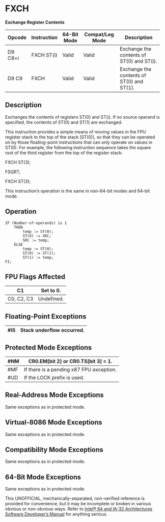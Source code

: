 # FXCH

**Exchange Register Contents**

| Opcode  | Instruction | 64-Bit Mode | Compat/Leg Mode | Description                               |
| ------- | ----------- | ----------- | --------------- | ----------------------------------------- |
| D9 C8+i | FXCH ST(i)  | Valid       | Valid           | Exchange the contents of ST(0) and ST(i). |
| D9 C9   | FXCH        | Valid       | Valid           | Exchange the contents of ST(0) and ST(1). |

## Description

Exchanges the contents of registers ST(0) and ST(i). If no source operand is specified, the contents of ST(0) and ST(1) are exchanged.

This instruction provides a simple means of moving values in the FPU register stack to the top of the stack [ST(0)], so that they can be operated on by those floating-point instructions that can only operate on values in ST(0). For example, the following instruction sequence takes the square root of the third register from the top of the register stack:

FXCH ST(3);

FSQRT;

FXCH ST(3);

This instruction’s operation is the same in non-64-bit modes and 64-bit mode.

## Operation

```
IF (Number-of-operands) is 1
    THEN
        temp := ST(0);
        ST(0) := SRC;
        SRC := temp;
    ELSE
        temp := ST(0);
        ST(0) := ST(1);
        ST(1) := temp;
FI;

```

## FPU Flags Affected

| C1         | Set to 0.  |
| ---------- | ---------- |
| C0, C2, C3 | Undefined. |

## Floating-Point Exceptions

| \#​IS | Stack underflow occurred. |
| ----- | ------------------------- |

## Protected Mode Exceptions

| \#​NM  | CR0.EM[bit 2] or CR0.TS[bit 3] = 1.      |
| ------ | ---------------------------------------- |
| \#​​MF | If there is a pending x87 FPU exception. |
| #​​​UD | If the LOCK prefix is used.              |

## Real-Address Mode Exceptions

Same exceptions as in protected mode.

## Virtual-8086 Mode Exceptions

Same exceptions as in protected mode.

## Compatibility Mode Exceptions

Same exceptions as in protected mode.

## 64-Bit Mode Exceptions

Same exceptions as in protected mode.

This UNOFFICIAL, mechanically-separated, non-verified reference is provided for convenience, but it may be
incomplete or broken in various obvious or non-obvious
ways. Refer to [Intel® 64 and IA-32 Architectures Software Developer’s Manual](https://software.intel.com/en-us/download/intel-64-and-ia-32-architectures-sdm-combined-volumes-1-2a-2b-2c-2d-3a-3b-3c-3d-and-4) for anything serious.
